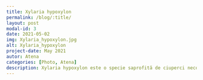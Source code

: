 ```yaml
---
title: Xylaria hypoxylon
permalink: /blog/:title/
layout: post
modal-id: 3
date: 2021-05-02
img: Xylaria_hypoxylon.jpg 
alt: Xylaria_hypoxylon
project-date: May 2021
autor: Atena
categories: [Photo, Atena]
description: Xylaria hypoxylon este o specie saprofită de ciuperci necomestibile din încrengătura Ascomycota în familia Xylariaceae și de genul Xylaria, numită în popor coarnele cerbului. Soiul se dezvoltă în România, Basarabia și Bucovina de Nord de obicei în grupuri mari, pe bușteni sau ramuri căzute aflați în putrefacție, preferat în zonele umede ale pădurilor de foioase, mai ales pe lemnuri de fagi, frasini și mesteceni, iar numai rar în cele de conifere. Buretele se poate găsi, de la câmpie la munte, peste tot anul, iarna însă în stadiu de conidie. Corpurile fructifere se dezvoltă din primăvară.
---
```

